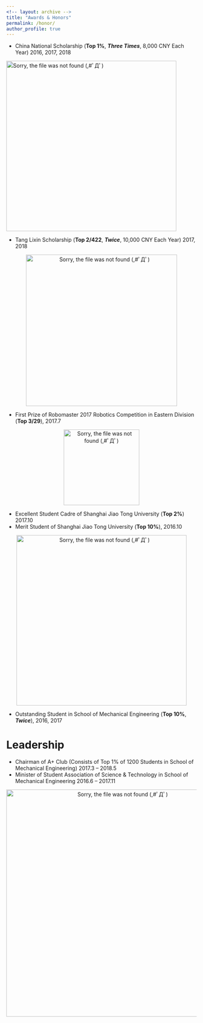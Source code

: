 ```yaml
---
<!-- layout: archive -->
title: "Awards & Honors"
permalink: /honor/
author_profile: true
---
```

* China National Scholarship (**Top 1%**, ***Three Times***, 8,000 CNY Each Year)	2016, 2017, 2018
<div>
  <p align="left">
  <img src="https://raw.githubusercontent.com/Wenbin-Xu/Wenbin-Xu.github.io/master/images/National_Scholarship.jpg?raw=true" alt="Sorry, the file was not found (,#ﾟДﾟ)  " style="width: 450px;"/> 
</p>
 <!-- <p  align="center">Fig.2 Scene-motion Perception Framework</p>-->
 </div>
 
* Tang Lixin Scholarship (**Top 2/422**, ***Twice***, 10,000 CNY Each Year)	2017, 2018
<div>
  <p align="center">
  <img src="https://raw.githubusercontent.com/Wenbin-Xu/Wenbin-Xu.github.io/master/images/Tang_lixin.jpg?raw=true" alt="Sorry, the file was not found (,#ﾟДﾟ)  " style="width: 400px;"/> 
</p>
 <!-- <p  align="center">Fig.2 Scene-motion Perception Framework</p>-->
 </div>

* First Prize of Robomaster 2017 Robotics Competition in Eastern Division (**Top 3/29**), 2017.7
<div>
  <p align="center">
  <img src="https://raw.githubusercontent.com/Wenbin-Xu/Wenbin-Xu.github.io/master/images/Robomaster.jpg?raw=true" alt="Sorry, the file was not found (,#ﾟДﾟ)  " style="width: 200px;"/> 
</p>
 <!-- <p  align="center">Fig.2 Scene-motion Perception Framework</p>-->
 </div>
 
* Excellent Student Cadre of Shanghai Jiao Tong University (**Top 2%**)	2017.10
* Merit Student of Shanghai Jiao Tong University (**Top 10%**), 2016.10

<div>
  <p align="center">
  <img src="https://raw.githubusercontent.com/Wenbin-Xu/Wenbin-Xu.github.io/master/images/Merit_Student.jpg?raw=true" alt="Sorry, the file was not found (,#ﾟДﾟ)  " style="width: 450px;"/> 
</p>
 <!-- <p  align="center">Fig.2 Scene-motion Perception Framework</p>-->
 </div>
 
* Outstanding Student in School of Mechanical Engineering (**Top 10%**, ***Twice***), 2016, 2017

# Leadership
* Chairman of A+ Club (Consists of Top 1% of 1200 Students in School of Mechanical Engineering)  2017.3 – 2018.5
* Minister of Student Association of Science & Technology in School of Mechanical Engineering  2016.6 – 2017.11

<div>
  <p align="center">
  <img src="https://raw.githubusercontent.com/Wenbin-Xu/Wenbin-Xu.github.io/master/images/Service.jpg?raw=true" alt="Sorry, the file was not found (,#ﾟДﾟ)  " style="width: 600px;"/> 
</p>
 <!-- <p  align="center">Fig.2 Scene-motion Perception Framework</p>-->
 </div>


